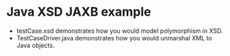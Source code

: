 # Java XSD JAXB example

* testCase.xsd demonstrates how you would model polymorphism in XSD.
* TestCaseDriver.java demonstrates how you would unmarshal XML to Java objects.
